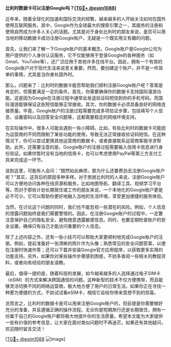 **比利时数据卡可以注册Google吗？[[TG💪+ @esim1088](https://t.me/s/esim1088)]**

近年来，随着全球化的加速和国际交流的频繁，越来越多的人开始关注如何在国外使用互联网服务。其中，Google作为全球最大的搜索引擎之一，其服务的注册和使用自然成为许多人关心的话题。尤其是对于身处比利时的朋友来说，是否可以用当地的移动数据卡成功注册Google账户，无疑是一个既实用又有趣的问题。

首先，让我们来了解一下Google账户的基本概念。Google账户是Google公司为用户提供的个人身份认证服务，它不仅能够用于登录Google的各种服务（如Gmail、YouTube等），还广泛应用于其他许多在线平台。因此，拥有一个有效的Google账户对于现代生活来说至关重要。然而，要创建这个账户，并不是一件简单的事情，尤其是当你身处国外时。

那么，问题来了：比利时的数据卡能否帮助我们顺利注册Google账户呢？答案是肯定的，但需要满足一定的条件。首先，你需要确保你的数据卡支持国际漫游功能。这是因为Google在注册过程中通常会发送验证码短信到你的手机号码，而国际漫游能够保证这些短信能够正常接收。其次，你的数据卡必须具备良好的网络连接质量。毕竟，Google账户的注册过程需要完成多项验证步骤，包括填写个人信息、设置密码以及回答安全问题等，这都需要稳定的网络环境支持。

在实际操作中，很多人可能会遇到一些小障碍。比如，有些比利时的数据卡可能因为运营商的不同而限制了某些功能的使用，导致无法正常接收验证码短信。在这种情况下，你可以尝试更换其他运营商的数据卡，或者直接联系运营商客服寻求帮助。此外，还需要注意的是，Google账户的注册过程需要输入信用卡信息进行身份验证。如果你暂时没有当地的信用卡，也可以考虑使用PayPal等第三方支付工具来完成这一环节。

说到这里，可能有人会问：“既然如此麻烦，那为什么还要费劲去注册Google账户呢？”其实，这背后的原因多种多样。对于旅居比利时的人来说，注册Google账户可以方便地访问各种在线资源和服务，比如地图导航、翻译工具、视频学习平台等。而对于那些计划长期居住或工作的朋友来说，一个本地化的Google账户更是必不可少。它可以帮助你更好地融入当地的生活环境，享受更加便捷的服务体验。

当然，在讨论这个问题的同时，我们也不能忽视一些潜在的风险。例如，个人信息的泄露问题始终是我们需要警惕的。因此，在注册Google账户的过程中，一定要注意保护自己的隐私安全，避免随意透露敏感信息。同时，也要定期检查账户的安全设置，确保只有自己才能访问重要的个人信息。

除了上述内容之外，还有一些小技巧可以帮助大家更顺利地完成Google账户的注册。例如，提前准备好一张清晰的照片作为头像；熟悉常见的安全问题答案，以便在注册时快速作答；还可以下载并安装Google官方应用程序，以获取更多实用的功能支持。另外，如果你对某些操作步骤感到困惑，不妨多查阅一些相关的教程资料，或者向有经验的朋友请教。

最后，值得一提的是，随着科技的发展，如今越来越多的人选择通过电子SIM卡（eSIM）的方式来解决跨国通信的问题。这种新型的技术不仅方便携带，而且能够灵活切换不同的网络运营商，极大地方便了用户的日常生活。如果你正在寻找一种更为便捷的方式，不妨试试看eSIM卡，相信它会给你带来意想不到的惊喜。

总而言之，比利时的数据卡是可以用来注册Google账户的，但前提是你需要做好充分的准备，并且遵循正确的操作流程。无论你是短期旅行还是长期居住，拥有一份属于自己的Google账户都将极大地提升你的生活质量。希望本文能为大家提供一些有价值的参考信息，让大家在面对类似问题时不再迷茫。如果还有其他疑问，欢迎随时留言交流！

[[TG💪+ @esim1088](https://t.me/s/esim1088) ![Image](https://i.postimg.cc/4NQfJmqS/Snipaste-2025-05-13-00-14-12.png)]